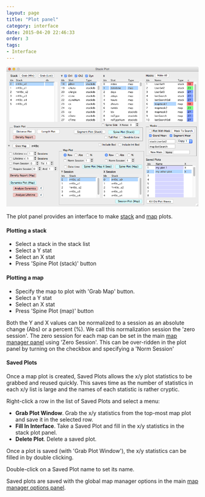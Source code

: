 ```yaml
---
layout: page
title: "Plot panel"
category: interface
date: 2015-04-20 22:46:33
order: 3
tags:
- Interface
---
```



<IMG class="img-float-center" SRC="images/mm3/mm3-plot-panel-big.png" WIDTH="700">

<div class="print-page-break"></div>

The plot panel provides an interface to make [stack][1] and [map][2] plots.


#### Plotting a stack

  - Select a stack in the stack list
  - Select a Y stat
  - Select an X stat
  - Press 'Spine Plot (stack)' button
  
#### Plotting a map
   - Specify the map to plot with 'Grab Map' button.
   - Select a Y stat
   - Select an X stat
   - Press 'Spine Plot (map)' button
   
Both the Y and X values can be normalized to a session as an absolute change (Abs) or a percent (%). We call this normalization session the 'zero session'. The zero session for each map can be set in the main [map manager panel][3] using 'Zero Session'. This can be over-ridden in the plot panel by turning on the checkbox and specifying a 'Norm Session'

#### Saved Plots

Once a map plot is created, Saved Plots allows the x/y plot statistics to be grabbed and reused quickly. This saves time as the number of statistics in each x/y list is large and the names of each statistic is rather cryptic.

Right-click a row in the list of Saved Plots and select a menu:

  - **Grab Plot Window**. Grab the x/y statistics from the top-most map plot and save it in the selected row.
  - **Fill In Interface**. Take a Saved Plot and fill in the x/y statistics in the stack plot panel.
  - **Delete Plot**. Delete a saved plot.
  
Once a plot is saved (with 'Grab Plot Window'), the x/y statistics can be filled in by double clicking.

Double-click on a Saved Plot name to set its name.

Saved plots are saved with the global map manager options in the main [map manager options panel][4].

[1]: stack-plot
[2]: map-plot
[3]: main-panel
[4]: stackdb-options-panel

